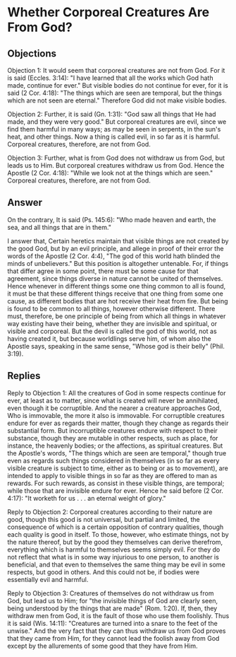 # Whether Corporeal Creatures Are From God?

## Objections

Objection 1: It would seem that corporeal creatures are not from God. For it is said (Eccles. 3:14): "I have learned that all the works which God hath made, continue for ever." But visible bodies do not continue for ever, for it is said (2 Cor. 4:18): "The things which are seen are temporal, but the things which are not seen are eternal." Therefore God did not make visible bodies.

Objection 2: Further, it is said (Gn. 1:31): "God saw all things that He had made, and they were very good." But corporeal creatures are evil, since we find them harmful in many ways; as may be seen in serpents, in the sun's heat, and other things. Now a thing is called evil, in so far as it is harmful. Corporeal creatures, therefore, are not from God.

Objection 3: Further, what is from God does not withdraw us from God, but leads us to Him. But corporeal creatures withdraw us from God. Hence the Apostle (2 Cor. 4:18): "While we look not at the things which are seen." Corporeal creatures, therefore, are not from God.

## Answer

On the contrary, It is said (Ps. 145:6): "Who made heaven and earth, the sea, and all things that are in them."

I answer that, Certain heretics maintain that visible things are not created by the good God, but by an evil principle, and allege in proof of their error the words of the Apostle (2 Cor. 4:4), "The god of this world hath blinded the minds of unbelievers." But this position is altogether untenable. For, if things that differ agree in some point, there must be some cause for that agreement, since things diverse in nature cannot be united of themselves. Hence whenever in different things some one thing common to all is found, it must be that these different things receive that one thing from some one cause, as different bodies that are hot receive their heat from fire. But being is found to be common to all things, however otherwise different. There must, therefore, be one principle of being from which all things in whatever way existing have their being, whether they are invisible and spiritual, or visible and corporeal. But the devil is called the god of this world, not as having created it, but because worldlings serve him, of whom also the Apostle says, speaking in the same sense, "Whose god is their belly" (Phil. 3:19).

## Replies

Reply to Objection 1: All the creatures of God in some respects continue for ever, at least as to matter, since what is created will never be annihilated, even though it be corruptible. And the nearer a creature approaches God, Who is immovable, the more it also is immovable. For corruptible creatures endure for ever as regards their matter, though they change as regards their substantial form. But incorruptible creatures endure with respect to their substance, though they are mutable in other respects, such as place, for instance, the heavenly bodies; or the affections, as spiritual creatures. But the Apostle's words, "The things which are seen are temporal," though true even as regards such things considered in themselves (in so far as every visible creature is subject to time, either as to being or as to movement), are intended to apply to visible things in so far as they are offered to man as rewards. For such rewards, as consist in these visible things, are temporal; while those that are invisible endure for ever. Hence he said before (2 Cor. 4:17): "It worketh for us . . . an eternal weight of glory."

Reply to Objection 2: Corporeal creatures according to their nature are good, though this good is not universal, but partial and limited, the consequence of which is a certain opposition of contrary qualities, though each quality is good in itself. To those, however, who estimate things, not by the nature thereof, but by the good they themselves can derive therefrom, everything which is harmful to themselves seems simply evil. For they do not reflect that what is in some way injurious to one person, to another is beneficial, and that even to themselves the same thing may be evil in some respects, but good in others. And this could not be, if bodies were essentially evil and harmful.

Reply to Objection 3: Creatures of themselves do not withdraw us from God, but lead us to Him; for "the invisible things of God are clearly seen, being understood by the things that are made" (Rom. 1:20). If, then, they withdraw men from God, it is the fault of those who use them foolishly. Thus it is said (Wis. 14:11): "Creatures are turned into a snare to the feet of the unwise." And the very fact that they can thus withdraw us from God proves that they came from Him, for they cannot lead the foolish away from God except by the allurements of some good that they have from Him.